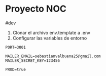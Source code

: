 # Proyecto NOC

#dev
1. Clonar el archivo env.template a .env
2. Configurar las variables de entorno
```
PORT=3001

MAILER_EMAIL=sebastianvalbuena25@gmail.com
MAILER_SECRET_KEY=123456

PROD=true
```